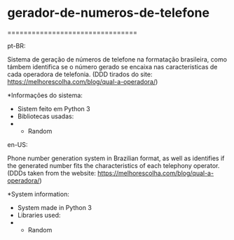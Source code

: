# gerador-de-numeros-de-telefone
================================

pt-BR:

Sistema de geração de números de telefone na formatação brasileira, como támbem identifica se o número gerado se encaixa nas caracteristicas de cada operadora de telefonia. (DDD tirados do site: https://melhorescolha.com/blog/qual-a-operadora/)

*Informações do sistema:

- Sistem feito em Python 3
- Bibliotecas usadas:
- - Random

en-US:

Phone number generation system in Brazilian format, as well as identifies if the generated number fits the characteristics of each telephony operator. (DDDs taken from the website: https://melhorescolha.com/blog/qual-a-operadora/)

*System information:

- System made in Python 3
- Libraries used:
- - Random
